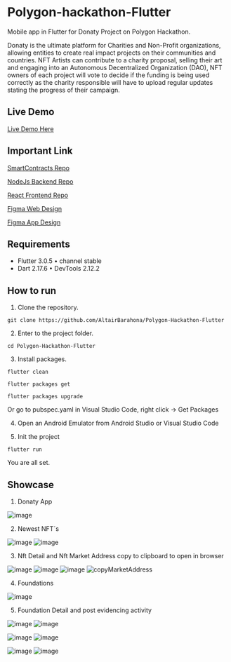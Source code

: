 # Polygon-hackathon-Flutter
Mobile app in Flutter for Donaty Project on Polygon Hackathon.

Donaty is the ultimate platform for Charities and Non-Profit organizations, allowing entities to create real impact projects on their communities and countries. NFT Artists can contribute to a charity proposal, selling their art and engaging into an Autonomous Decentralized Organization (DAO), NFT owners of each project will vote to decide if the funding is being used correctly as the charity responsible will have to upload regular updates stating the progress of their campaign.

## Live Demo

[Live Demo Here](http://donaty-web-app.s3-website-us-east-1.amazonaws.com/#/)

## Important Link


[SmartContracts Repo](https://github.com/cromewar/Donaty-Smart-Contracts)


[NodeJs Backend Repo](https://github.com/WaynerMoya/PolygonHackathonBE)


[React Frontend Repo](https://github.com/leopacheco18/polygon-hackathon-frontend)


[Figma Web Design](https://www.figma.com/file/rLqGHcORtZwFyxtGQaefuD/Donaty?node-id=117%3A469)


[Figma App Design](https://www.figma.com/file/TfqvcPk8P2VP4Zgn1tS4LM/Donaty-Mobile?node-id=0%3A1)

## Requirements

* Flutter 3.0.5 • channel stable
* Dart 2.17.6 • DevTools 2.12.2
## How to run

1. Clone the repository.

`git clone https://github.com/AltairBarahona/Polygon-Hackathon-Flutter`

2. Enter to the project folder.

`cd Polygon-Hackathon-Flutter`

3. Install packages.

`flutter clean`

`flutter packages get`

`flutter packages upgrade`

Or go to pubspec.yaml in Visual Studio Code, right click -> Get Packages

4. Open an Android Emulator from Android Studio or Visual Studio Code

5. Init the project

`flutter run`


You are all set.

## Showcase
1. Donaty App

![image](https://user-images.githubusercontent.com/65981231/185819823-b35d6c39-67d3-4ab2-949d-4188c21cb086.png)

2. Newest NFT´s


![image](https://user-images.githubusercontent.com/65981231/185819852-3b148f85-4b50-4719-a264-016c19c992ed.png)
![image](https://user-images.githubusercontent.com/65981231/185819861-a8b60041-da28-4cfd-bfb2-a4bbd9729aa8.png)

3. Nft Detail and Nft Market Address copy to clipboard to open in browser


![image](https://user-images.githubusercontent.com/65981231/185819917-4e668149-4799-47b8-8aec-c2a279cced10.png)
![image](https://user-images.githubusercontent.com/65981231/185819940-44b818f9-7af1-4100-886e-df0480ae96e7.png)
![image](https://user-images.githubusercontent.com/65981231/185819994-031a244d-dcf2-4e91-80e9-328a735b3dcf.png)
![copyMarketAddress](https://user-images.githubusercontent.com/65981231/185820285-a81af070-61d4-4245-a1fc-7e781a31769b.png)


4. Foundations


![image](https://user-images.githubusercontent.com/65981231/185820014-7fae76f4-7df1-4d65-86cd-a4008d70ac3a.png)

5. Foundation Detail and post evidencing activity


![image](https://user-images.githubusercontent.com/65981231/185820096-fd2e8138-1d16-4a98-abc8-d58c7bd778fe.png)
![image](https://user-images.githubusercontent.com/65981231/185820237-a2a66d83-b3c7-4473-b322-31ba4421037b.png)

![image](https://user-images.githubusercontent.com/65981231/185820105-f2bbc5e1-8272-4731-81e8-7ee44eab741c.png)
![image](https://user-images.githubusercontent.com/65981231/185820239-83bae70c-d099-45ad-be6c-7cf0535a50b5.png)

![image](https://user-images.githubusercontent.com/65981231/185820119-8ddcb97d-dfc0-437a-be76-c77322c6695f.png)
![image](https://user-images.githubusercontent.com/65981231/185820249-a906f781-2298-46ac-b55e-323673f69b9e.png)



